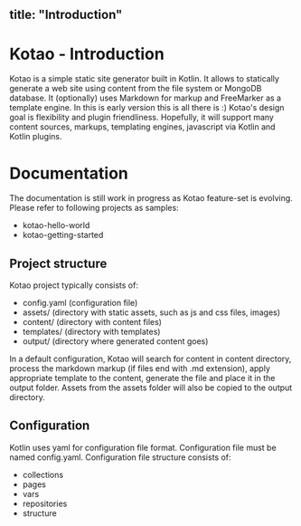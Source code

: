 title: "Introduction"
---
# Kotao - Introduction

Kotao is a simple static site generator built in Kotlin. It allows to statically generate a web site using content from the file system 
or MongoDB database. It (optionally) uses Markdown for markup and FreeMarker as a template engine. In this is early 
version this is all there is :) Kotao's design goal is flexibility and plugin friendliness. Hopefully, it will support
many content sources, markups, templating engines, javascript via Kotlin and Kotlin plugins.

# Documentation 

The documentation is still work in progress as Kotao feature-set is evolving. Please refer to following projects as
samples:

* kotao-hello-world
* kotao-getting-started

## Project structure

Kotao project typically consists of:

* config.yaml (configuration file)
* assets/ (directory with static assets, such as js and css files, images)
* content/ (directory with content files)
* templates/ (directory with templates)
* output/ (directory where generated content goes)

In a default configuration, Kotao will search for content in content directory, process the markdown markup (if files
end with .md extension), apply appropriate template to the content, generate the file and place it in the output folder.
Assets from the assets folder will also be copied to the output directory.

## Configuration

Kotlin uses yaml for configuration file format. Configuration file must be named config.yaml. Configuration file structure
consists of:

* collections
* pages
* vars
* repositories
* structure


